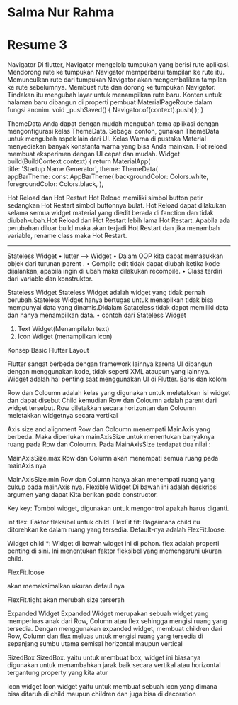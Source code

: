 # Salma Nur Rahma #
# Resume 3 #

Navigator
Di flutter, Navigator mengelola tumpukan yang berisi rute aplikasi. Mendorong rute ke tumpukan Navigator memperbarui tampilan ke rute itu. Memunculkan rute dari tumpukan Navigator akan mengembalikan tampilan ke rute sebelumnya.
Membuat rute dan dorong ke tumpukan Navigator. Tindakan itu mengubah layar untuk menampilkan rute baru. Konten untuk halaman baru dibangun di properti pembuat MaterialPageRoute dalam fungsi anonim.
void _pushSaved() {
  Navigator.of(context).push(
  );
}


ThemeData
Anda dapat dengan mudah mengubah tema aplikasi dengan mengonfigurasi kelas ThemeData. Sebagai contoh, gunakan ThemeData untuk mengubah aspek lain dari UI. Kelas Warna di pustaka Material menyediakan banyak konstanta warna yang bisa Anda mainkan. Hot reload membuat eksperimen dengan UI cepat dan mudah.
 Widget build(BuildContext context) {
    return MaterialApp(         
      title: 'Startup Name Generator',
      theme: ThemeData(         
        appBarTheme: const AppBarTheme(
          backgroundColor: Colors.white,
          foregroundColor: Colors.black,
        ),


Hot Reload dan Hot Restart
Hot Reload memiliki simbol button petir sedangkan Hot Restart simbol buttonnya bulat. Hot Reload dapat dilakukan selama semua widget material yang diedit berada di fanction dan tidak diubah-ubah.Hot Reload dan Hot Restart lebih lama Hot Restart. Apabila ada perubahan diluar build maka akan terjadi Hot Restart dan jika menambah variable, rename class maka Hot Restart.
________________________________________


Stateless Widget
•	lutter --> Widget
•	Dalam OOP kita dapat memasukkan objek dari turunan parent .
•	Compile edit tidak dapat diubah ketika kode dijalankan, apabila ingin di ubah maka dilakukan recompile.
•	Class terdiri dari variable dan konstruktor.


Stateless Widget
Stateless Widget adalah widget yang tidak pernah berubah.Stateless Widget hanya bertugas untuk menapilkan tidak bisa mempunyai data yang dinamis.Didalam Satateless tidak dapat memiliki data dan hanya menampilkan data.
•	contoh dari Stateless Widget
1.	Text Widget(Menampilakn text)
2.	Icon Wdiget (menampilkan icon)

Konsep Basic Flutter Layout

Flutter sangat berbeda dengan framework lainnya karena UI dibangun dengan menggunakan kode, tidak seperti XML ataupun yang lainnya. Widget adalah hal penting saat menggunakan UI di Flutter.
Baris dan kolom

Row dan Coloumn adalah kelas yang digunakan untuk meletakkan isi widget dan dapat disebut Child kemudian Row dan Coloumn adalah parent dari widget tersebut. Row diletakkan secara horizontan dan Coloumn meletakkan widgetnya secara vertikal

Axis size and alignment
Row dan Coloumn menempati MainAxis yang berbeda. Maka diperlukan mainAxisSize untuk menentukan banyaknya ruang pada Row dan Coloumn. Pada MainAxisSize terdapat dua nilai :

MainAxisSize.max
Row dan Column akan menempati semua ruang pada mainAxis nya

MainAxisSize.min
Row dan Column hanya akan menempati ruang yang cukup pada mainAxis nya.
Flexible Widget
Di bawah ini adalah deskripsi argumen yang dapat Kita berikan pada constructor.

Key key: Tombol widget, digunakan untuk mengontrol apakah harus diganti.

int flex: Faktor fleksibel untuk child.
FlexFit fit: Bagaimana child itu ditorehkan ke dalam ruang yang tersedia. Default-nya adalah FlexFit.loose.

Widget child *: Widget di bawah widget ini di pohon.
flex adalah properti penting di sini. Ini menentukan faktor fleksibel yang memengaruhi ukuran child.

FlexFit.loose

akan memaksimalkan ukuran defaul nya

FlexFit.tight akan merubah size terserah

Expanded Widget
Expanded Widget merupakan sebuah widget yang memperluas anak dari Row, Column atau flex sehingga mengisi ruang yang tersedia. Dengan menggunakan expanded widget, membuat children dari Row, Column dan flex meluas untuk mengisi ruang yang tersedia di sepanjang sumbu utama semisal horizontal maupun vertical

SizedBox
SizedBox. yaitu untuk membuat box, widget ini biasanya digunakan untuk menambahkan jarak baik secara vertikal atau horizontal tergantung property yang kita atur

icon widget
Icon widget yaitu untuk membuat sebuah icon yang dimana bisa ditaruh di child maupun children dan juga bisa di decoration


